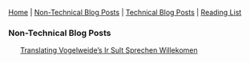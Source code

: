 <head>
<link rel="apple-touch-icon" sizes="57x57" href="./images/apple-icon-57x57.png">
<link rel="apple-touch-icon" sizes="60x60" href="./images/apple-icon-60x60.png">
<link rel="apple-touch-icon" sizes="72x72" href="./images/apple-icon-72x72.png">
<link rel="apple-touch-icon" sizes="76x76" href="./images/apple-icon-76x76.png">
<link rel="apple-touch-icon" sizes="114x114" href="./images/apple-icon-114x114.png">
<link rel="apple-touch-icon" sizes="120x120" href="./images/apple-icon-120x120.png">
<link rel="apple-touch-icon" sizes="144x144" href="./images/apple-icon-144x144.png">
<link rel="apple-touch-icon" sizes="152x152" href="./images/apple-icon-152x152.png">
<link rel="apple-touch-icon" sizes="180x180" href="./images/apple-icon-180x180.png">
<link rel="icon" type="image/png" sizes="192x192"  href="./images/android-icon-192x192.png">
<link rel="icon" type="image/png" sizes="32x32" href="./images/favicon-32x32.png">
<link rel="icon" type="image/png" sizes="96x96" href="./images/favicon-96x96.png">
<link rel="icon" type="image/png" sizes="16x16" href="./images/favicon-16x16.png">
<link rel="manifest" href="./images/manifest.json">
<meta name="msapplication-TileColor" content="#ffffff">
<meta name="msapplication-TileImage" content="/ms-icon-144x144.png">
<meta name="theme-color" content="#ffffff">
<title>Non-Technical Blogs</title>
</head>

<p center><a href="https://gouldju1.github.io/gouldju1/">Home</a> | <a href="https://gouldju1.github.io/gouldju1/pages/blogs">Non-Technical Blog Posts</a> | <a href="https://gouldju1.github.io/gouldju1/pages/tech_blogs">Technical Blog Posts</a> | <a href="https://gouldju1.github.io/gouldju1/pages/reading_list">Reading List</a></p>
<h3>Non-Technical Blog Posts</h3>
<ul style="list-style-type:none">
   <!--
    <li>
        <a href="https://gouldju1.github.io/gouldju1/posts/sample_post">
        Image with link
        </a>
    </li>
    <br>
    -->
    <li>
        <a href="https://gouldju1.github.io/gouldju1/posts/nontech/vogelweide">
        Translating Vogelweide’s Ir Sult Sprechen Willekomen
        </a>
    </li>
    <br>
    <br>
</ul>
